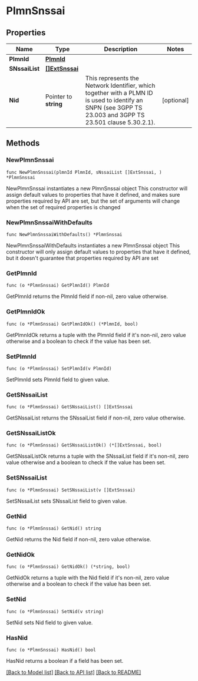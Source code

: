 # PlmnSnssai

## Properties

Name | Type | Description | Notes
------------ | ------------- | ------------- | -------------
**PlmnId** | [**PlmnId**](PlmnId.md) |  | 
**SNssaiList** | [**[]ExtSnssai**](ExtSnssai.md) |  | 
**Nid** | Pointer to **string** | This represents the Network Identifier, which together with a PLMN ID is used to identify an SNPN (see 3GPP TS 23.003 and 3GPP TS 23.501 clause 5.30.2.1).   | [optional] 

## Methods

### NewPlmnSnssai

`func NewPlmnSnssai(plmnId PlmnId, sNssaiList []ExtSnssai, ) *PlmnSnssai`

NewPlmnSnssai instantiates a new PlmnSnssai object
This constructor will assign default values to properties that have it defined,
and makes sure properties required by API are set, but the set of arguments
will change when the set of required properties is changed

### NewPlmnSnssaiWithDefaults

`func NewPlmnSnssaiWithDefaults() *PlmnSnssai`

NewPlmnSnssaiWithDefaults instantiates a new PlmnSnssai object
This constructor will only assign default values to properties that have it defined,
but it doesn't guarantee that properties required by API are set

### GetPlmnId

`func (o *PlmnSnssai) GetPlmnId() PlmnId`

GetPlmnId returns the PlmnId field if non-nil, zero value otherwise.

### GetPlmnIdOk

`func (o *PlmnSnssai) GetPlmnIdOk() (*PlmnId, bool)`

GetPlmnIdOk returns a tuple with the PlmnId field if it's non-nil, zero value otherwise
and a boolean to check if the value has been set.

### SetPlmnId

`func (o *PlmnSnssai) SetPlmnId(v PlmnId)`

SetPlmnId sets PlmnId field to given value.


### GetSNssaiList

`func (o *PlmnSnssai) GetSNssaiList() []ExtSnssai`

GetSNssaiList returns the SNssaiList field if non-nil, zero value otherwise.

### GetSNssaiListOk

`func (o *PlmnSnssai) GetSNssaiListOk() (*[]ExtSnssai, bool)`

GetSNssaiListOk returns a tuple with the SNssaiList field if it's non-nil, zero value otherwise
and a boolean to check if the value has been set.

### SetSNssaiList

`func (o *PlmnSnssai) SetSNssaiList(v []ExtSnssai)`

SetSNssaiList sets SNssaiList field to given value.


### GetNid

`func (o *PlmnSnssai) GetNid() string`

GetNid returns the Nid field if non-nil, zero value otherwise.

### GetNidOk

`func (o *PlmnSnssai) GetNidOk() (*string, bool)`

GetNidOk returns a tuple with the Nid field if it's non-nil, zero value otherwise
and a boolean to check if the value has been set.

### SetNid

`func (o *PlmnSnssai) SetNid(v string)`

SetNid sets Nid field to given value.

### HasNid

`func (o *PlmnSnssai) HasNid() bool`

HasNid returns a boolean if a field has been set.


[[Back to Model list]](../README.md#documentation-for-models) [[Back to API list]](../README.md#documentation-for-api-endpoints) [[Back to README]](../README.md)


